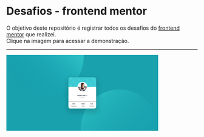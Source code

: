 # Desafios - frontend mentor 
O objetivo deste repositório é registrar todos os desafios do [frontend mentor](https://www.frontendmentor.io/challenges) que realizei.<br/>
Clique na imagem para acessar a demonstração.
<br/>
<hr/>
<a href="https://friendly-blackwell-3ac86f.netlify.app"><img width="400" height="200" src="https://github.com/Kaedh/frontend-mentor-challenges/blob/main/preview/profile-card-preview.png" /></a>

